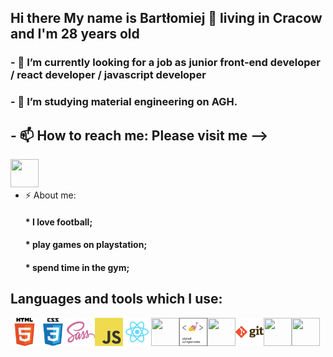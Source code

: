 ## Hi there My name is Bartłomiej 👋 living in Cracow and I'm 28 years old

### - 🔭 I’m currently looking for a job as junior front-end developer / react developer / javascript developer
### - 🌱 I’m studying **material engineering** on **AGH**.
## - 📫 How to reach me: Please visit me -->
[<img align="left" height="45" width="45" src="https://cdn.jsdelivr.net/npm/simple-icons@v4/icons/linkedin.svg" />][linkedin]
<br/>
<br/>

- ⚡ About me:
    #### * I love football;
    #### * play games on playstation;
    #### * spend time in the gym;


## Languages and tools which I use:
<img align="left" height="45" width="45" src="https://raw.githubusercontent.com/github/explore/80688e429a7d4ef2fca1e82350fe8e3517d3494d/topics/html/html.png" />
<img align="left" height="45" width="45" src="https://raw.githubusercontent.com/github/explore/80688e429a7d4ef2fca1e82350fe8e3517d3494d/topics/css/css.png" />
<img align="left" height="45" width="45" src="https://raw.githubusercontent.com/github/explore/80688e429a7d4ef2fca1e82350fe8e3517d3494d/topics/sass/sass.png" />
<img align="left" height="45" width="45" src="https://raw.githubusercontent.com/github/explore/80688e429a7d4ef2fca1e82350fe8e3517d3494d/topics/javascript/javascript.png" />
<img align="left" height="45" width="45" src="https://raw.githubusercontent.com/github/explore/80688e429a7d4ef2fca1e82350fe8e3517d3494d/topics/react/react.png" />
<img align="left" height="45" width="45" src="https://upload.wikimedia.org/wikipedia/commons/thumb/4/4c/Typescript_logo_2020.svg/512px-Typescript_logo_2020.svg.png" />
<img align="left" height="45" width="45" src="https://raw.githubusercontent.com/github/explore/80688e429a7d4ef2fca1e82350fe8e3517d3494d/topics/styled-components/styled-components.png" />
<img align="left" height="45" width="45" src="https://upload.wikimedia.org/wikipedia/commons/thumb/9/9a/Visual_Studio_Code_1.35_icon.svg/1200px-Visual_Studio_Code_1.35_icon.svg.png" />
<img align="left" height="45" width="45" src="https://raw.githubusercontent.com/github/explore/80688e429a7d4ef2fca1e82350fe8e3517d3494d/topics/git/git.png" />
<img align="left" height="45" width="45" src="https://miro.medium.com/max/3416/1*Txf8ugHH_MlHPM8JU6hT5w.jpeg"/>
<img align="left" height="45" width="45" src="https://cdn.iconscout.com/icon/free/png-512/figma-682083.png"/>


[linkedin]: https://www.linkedin.com/in/bartłomiej-karelus
